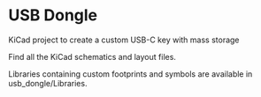 # USB Dongle

KiCad project to create a custom USB-C key with mass storage

Find all the KiCad schematics and layout files.

Libraries containing custom footprints and symbols are available in usb_dongle/Libraries.
